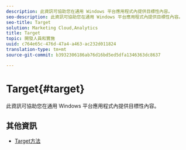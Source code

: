 ```yaml
---
description: 此資訊可協助您在通用 Windows 平台應用程式內提供目標性內容。
seo-description: 此資訊可協助您在通用 Windows 平台應用程式內提供目標性內容。
seo-title: Target
solution: Marketing Cloud,Analytics
title: Target
topic: 開發人員和實施
uuid: c764e65c-476d-47a4-a463-ac232d011824
translation-type: tm+mt
source-git-commit: b3932306186ab76d16bd5ed5dfa1346363dc8637

---
```



# Target{#target}

此資訊可協助您在通用 Windows 平台應用程式內提供目標性內容。

## 其他資訊

+ [Target方法](/help/universal-windows/target/target-methods.md)